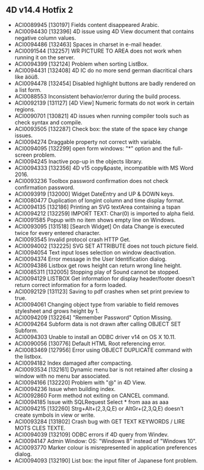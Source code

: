 4D v14.4 Hotfix 2
---

* ACI0089945 [130197] Fields content disappeared Arabic.
* ACI0094430 [132396] 4D issue using 4D View document that contains negative column values.
* ACI0094486 [132463] Spaces in charset in e-mail header.
* ACI0091544 [132257] WR PICTURE TO AREA does not work when running it on the server.
* ACI0094399 [132124] Problem when sorting ListBox.
* ACI0094431 [132408] 4D IC do no more send german diacritical chars like äöüß.
* ACI0094478 [132454] Disabled highlight buttons are badly rendered on a list form.
* ACI0088553 Inconsistent behavior/error during the build process.
* ACI0092139 [131127] [4D View] Numeric formats do not work in certain regions.
* ACI0090701 [130821] 4D issues when running compiler tools such as check syntax and compile.
* ACI0093505 [132287] Check box: the state of the space key change issues.
* ACI0094274 Draggable property not correct with variable.
* ACI0094095 [132299] open form windows: "*" option and the full-screen problem.
* ACI0094245 Inactive pop-up in the objects library.
* ACI0094333 [132356] 4D v15 copy&paste, incompatible with MS Word 2016.
* ACI0093236 Toolbox password confirmation does not check confirmation password.
* ACI0093919 [132000] Widget DateEntry and UP & DOWN keys.
* ACI0080477 Duplication of longint column and time display format.
* ACI0094135 [132186] Printing an SVG textArea containing a tspan
* ACI0094212 [132259] IMPORT TEXT: Char(0) is imported to alpha field.
* ACI0091585 Popup with no item shows empty line on Windows.
* ACI0093095 [131518] [Search Widget] On data Change is executed twice for every entered character.
* ACI0093545 Invalid protocol crash HTTP Get.
* ACI0094002 [132225] SVG SET ATTRIBUTE does not touch picture field.
* ACI0094054 Text input loses selection on window deactivation.
* ACI0094374 Error message in the User Identification dialog.
* ACI0094386 Listbox get rows height can return wrong line height.
* ACI0085311 [132005] Stopping play of Sound cannot be stopped. 
* ACI0094129 LISTBOX Get information for display header/footer doesn't return correct information for a form loaded.
* ACI0092129 [131123] Saving to pdf crashes when set print preview to true.
* ACI0094061 Changing object type from variable to field removes stylesheet and grows height by 1.
* ACI0094209 [132264] "Remember Password" Option Missing.
* ACI0094264 Subform data is not drawn after calling OBJECT SET Subform.
* ACI0094303 Unable to install an ODBC driver v14 on OS X 10.11.
* ACI0090056 [130776] Default HTML Root referencing error.
* ACI0083469 [127956] Error using OBJECT DUPLICATE command with the listbox.
* ACI0094182 Index damaged after compacting.
* ACI0093534 [132161] Dynamic menu bar is not retained after closing a window with no menu bar associated.
* ACI0094166 [132220] Problem with "@" in 4D View. 
* ACI0094236 Issue when building index.
* ACI0092860 Form method not exiting on CANCEL command.
* ACI0094185 Issue with SQLRequest Select * from aaa as aaa
* ACI0094215 [132260] Strg+Alt+(2,3,Q,E) or AltGr+(2,3,Q,E) doesn't create symbols in view or write.
* ACI0093284 [131802] Crash bug with  GET TEXT KEYWORDS / LIRE MOTS CLES TEXTE.  
* ACI0094039 [132109] ODBC errors if 4D query from Windev.
* ACI0094147 Admin Window:  OS: "Windows 8" instead of "Windows 10".
* ACI0093770 Marker colour is misrepresented in application preferences dialog.
* ACI0094093 [132190] List box: the input filter of Japanese font problem.
